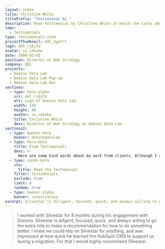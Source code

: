 ```yaml
---
layout: index
title: Christine White
titlePrefix: "Testimional by "
description: Read testimonial by Christine White in which she talks about her positive experience in working with Silvestar Bistrović.
tags:
  - testimonials
type: testimonials-item
projectThumbnail: ddl_mypfrt
logo: ddl_rj0jfd
avatar: cw_cdvokw
date: 2000-01-01
position: Director of Web Strategy
company: DDL
projects:
  - Domino Data Lab
  - Domino Data Lab Pop-up
  - Domino Data Lab Rev
sections:
  - type: hero-alpha
    src: ddl_rj0jfd
    alt: Logo of Domino Data Lab.
    width: 128
    height: 40
    avatar: cw_cdvokw
    title: Christine White
    desc: Director of Web Strategy at Domino Data Lab.
sections2:
  - type: banner-beta
    banner: dominodatalab
  - type: hero-beta
    title: From Testimonials
    desc: >-
      Here are some kind words about my work from clients. Although I collaborated with clients from more than 10 countries, most of them came from **The United States**.
  - type: cards-beta
    cta:
      title: Read the testimonial
    filter: testimonials
    exclude: true
    limit: 6
    random: true
  - type: banner-alpha
    banner: consultation
excerpt: Silvestar is diligent, focused, quick, and always willing to go the extra mile...
---
```


> I worked with Silvestar for 8 months during his engagement with Domino. Silvestar is diligent, focused, quick, and always willing to go the extra mile to make a recommendation for how to do something better. I knew we could rely on Silvestar for anything, and was impressed at how quick he learned the HubSpot CMS to support us during a migration. For that I would highly recommend Silvestar.
